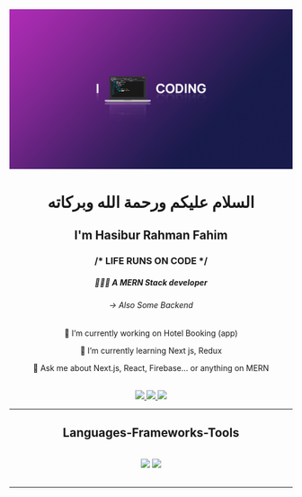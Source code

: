 <img src="./code.png" />

<h1 align="center"> السلام عليكم ورحمة الله وبركاته</h1>
<h2 align="center">I'm Hasibur Rahman Fahim</h3>
 
<h3 align="center">/* LIFE RUNS ON CODE */</h3>
<div align="center">
<h5 align="center"> 👨🏻‍💻 A MERN Stack developer </h3>
<h6 align="center"> → Also Some Backend </h3>
 
 🔭 I’m currently working on  Hotel Booking (app)
 
 🌱 I’m currently learning Next js, Redux 

💬 Ask me about Next.js, React, Firebase... or anything on MERN 


 </div>
 <br/>
<div align="center"> 
  <a href="hrfahimm@gmail.com">
    <img src="https://img.shields.io/badge/Gmail-333333?style=for-the-badge&logo=gmail&logoColor=red" />
  </a>
  <a href="https://linkedin.com/in/hrfahimm" target="_blank">
    <img src="https://img.shields.io/badge/LinkedIn-0077B5?style=for-the-badge&logo=linkedin&logoColor=white" target="_blank" />
  </a>
  <a href="https://hrfahimm.vercel.app" target="_blank">
     <img src="https://img.shields.io/badge/Portfolio-FF5722?style=for-the-badge&logo=todoist&logoColor=white" target="_blank" /> <!-- sqlite, safari, google-chrome are other good icon options -->
  </a>
</div>

 <hr/>
 
<h2 align="center"> Languages-Frameworks-Tools  </h2>
<br/>
<div align="center">
    <img src="https://skillicons.dev/icons?i=react,bootstrap,mui,html,css,vscode,github,figma,tailwind,git" />
    <img src="https://skillicons.dev/icons?i=nodejs,javascript,typescript,express,firebase,mongodb,nextjs" /><br>
</div>

<br/>
<hr/>
 
